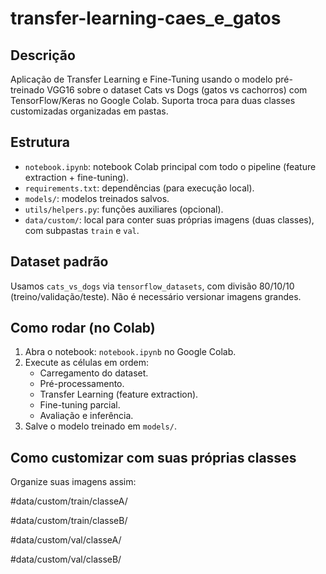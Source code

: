 # transfer-learning-caes_e_gatos

## Descrição
Aplicação de Transfer Learning e Fine-Tuning usando o modelo pré-treinado VGG16 sobre o dataset Cats vs Dogs (gatos vs cachorros) com TensorFlow/Keras no Google Colab. Suporta troca para duas classes customizadas organizadas em pastas.

## Estrutura
- `notebook.ipynb`: notebook Colab principal com todo o pipeline (feature extraction + fine-tuning).  
- `requirements.txt`: dependências (para execução local).  
- `models/`: modelos treinados salvos.  
- `utils/helpers.py`: funções auxiliares (opcional).  
- `data/custom/`: local para conter suas próprias imagens (duas classes), com subpastas `train` e `val`.

## Dataset padrão
Usamos `cats_vs_dogs` via `tensorflow_datasets`, com divisão 80/10/10 (treino/validação/teste). Não é necessário versionar imagens grandes.

## Como rodar (no Colab)
1. Abra o notebook: `notebook.ipynb` no Google Colab.  
2. Execute as células em ordem:  
   - Carregamento do dataset.  
   - Pré-processamento.  
   - Transfer Learning (feature extraction).  
   - Fine-tuning parcial.  
   - Avaliação e inferência.  
3. Salve o modelo treinado em `models/`.

## Como customizar com suas próprias classes
Organize suas imagens assim:

#data/custom/train/classeA/

#data/custom/train/classeB/

#data/custom/val/classeA/

#data/custom/val/classeB/



